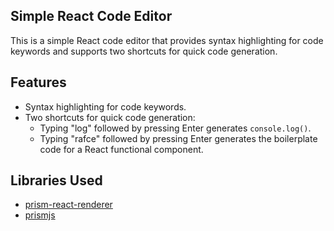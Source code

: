 ## Simple React Code Editor

This is a simple React code editor that provides syntax highlighting for code keywords and supports two shortcuts for quick code generation.

## Features

- Syntax highlighting for code keywords.
- Two shortcuts for quick code generation:
  - Typing "log" followed by pressing Enter generates `console.log()`.
  - Typing "rafce" followed by pressing Enter generates the boilerplate code for a React functional component.

## Libraries Used

- [prism-react-renderer](https://www.npmjs.com/package/prism-react-renderer)
- [prismjs](https://www.npmjs.com/package/prismjs)

